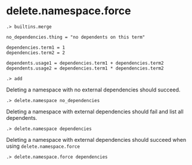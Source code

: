 # delete.namespace.force

```ucm:hide
.> builtins.merge
```

```unison
no_dependencies.thing = "no dependents on this term"

dependencies.term1 = 1
dependencies.term2 = 2

dependents.usage1 = dependencies.term1 + dependencies.term2
dependents.usage2 = dependencies.term1 * dependencies.term2
```

```ucm:hide
.> add
```

Deleting a namespace with no external dependencies should succeed.

```ucm
.> delete.namespace no_dependencies
```

Deleting a namespace with external dependencies should fail and list all dependents.

```ucm:error
.> delete.namespace dependencies
```

Deleting a namespace with external dependencies should succeed when using `delete.namespace.force`

```ucm:error
.> delete.namespace.force dependencies
```
